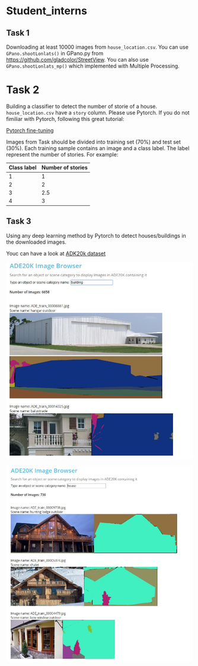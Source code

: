 # Student_interns

## Task 1
Downloading at least 10000 images from `house_location.csv`. You can use `GPano.shootLonlats()` in GPano.py from https://github.com/gladcolor/StreetView. You can also use  `GPano.shootLonlats_mp()` which implemented with Multiple Processing.


# Task 2
Building a classifier to detect the number of storie of a house. `house_location.csv` have a `story` column. Please use Pytorch. If you do not fimiliar with Pytorch, following this great tutorial:  

[Pytorch fine-tuning](https://pytorch.org/tutorials/beginner/finetuning_torchvision_models_tutorial.html)

Images from Task should be divided into training set (70%) and test set (30%). Each training sample contains an image and a class label. The label represent the number of stories. For example:

| Class label | Number of stories |
| --- | ----------- |
| 1 | 1 |
| 2 | 2 |
| 3 | 2.5 |
| 4 | 3 |

## Task 3
Using any deep learning method by Pytorch to detect houses/buildings in the downloaded images.

Youc can have a look at [ADK20k dataset](http://groups.csail.mit.edu/vision/datasets/ADE20K/dataset_browser/)

![](/img/building_ade20k.jpg)

![](/img/house_ade20k.jpg)

